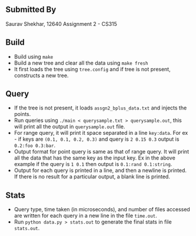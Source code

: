 ## Submitted By
Saurav Shekhar, 12640
Assignment 2 - CS315

## Build
- Build using `make`
- Build a new tree and clear all the data using `make fresh` 
- It first loads the tree using `tree.config` and if tree is not present, constructs a new tree.


## Query 
- If the tree is not present, it loads `assgn2_bplus_data.txt` and injects the points.
- Run queries using `./main < querysample.txt > querysample.out`, this will print all the output in `querysample.out` file.
- For range query, it will print it space separated in a line `key:data`. For ex - if keys are `(0.1, 0.1, 0.2, 0.3)` and query is `2 0.15 0.3` output is `0.2:foo 0.3:bar`. 
- Output format for point query is same as that of range query. It will print all the data that has the same key as the input key. Ex in the above example if the query is `1 0.1` then output is `0.1:rand 0.1:string`.
- Output for each query is printed in a line, and then a newline is printed. If there is no result for a particular output, a blank line is printed.


## Stats
- Query type, time taken (in microseconds), and number of files accessed are written for each query in a new line in the file `time.out`. 
- Run `python data.py > stats.out` to generate the final stats in file `stats.out`. 

